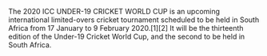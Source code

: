 The 2020 ICC UNDER-19 CRICKET WORLD CUP is an upcoming international limited-overs cricket tournament scheduled to be held in South Africa from 17 January to 9 February 2020.[1][2] It will be the thirteenth edition of the Under-19 Cricket World Cup, and the second to be held in South Africa.
